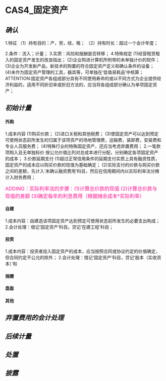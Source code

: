 # CAS4_固定资产
## *确认*
1.特征
  （1）持有目的：产，劳，经，租；
  （2）持有时长：超过一个会计年度；

2.条件：流入；计量；
3.实质：风险和报酬是否转移；
4.特殊规定
   (1)经营租赁租入的固定资产发生的改良指出；
   (2)企业购进计算机所附带的未单独计价的软件；
   (3)企业为开发新产品，新技术的购置的符合固定资产定义和确认条件的设备；
   (4)未作为固定资产管理的工具，器具等，可单独在‘低值易耗品’中核算；
ATTENTION:固定资产各组成部分具有不同使用寿命的或以不同方式为企业提供经济利益的，适用不同折旧率或折旧方法的，应当将各组成部分确认为单项固定资产；
## *初始计量*
#### 外购
1.成本内容
   (1)购买价款；
   (2)进口关税和其他税费；
   (3)使固定资产可以达到预定可使用状态前所发生的归属于该项资产的场地管理费，运输费，装卸费，安装费和专业人员服务费；
   (4)特殊行业的特殊固定资产，还应当考虑弃置费用；
2.一笔款项购入且无单独标价
  按公允价值比列对总成本进行分配，分别确定各项固定资产的成本；
3.价款延期支付
  (1)超过正常信用条件的延期支付实质上具有融资性质，固定资产的成本应以购买价款的现值为基础确定；
  (2)实际支付的价款与购买价款之间的差额，先计入‘未确认融资费用’科目，然后在信用期间内以实际利率法分摊计入财务费用；

<font color=#FF1493 size=3>ADDING：实际利率法的步骤：(1)计算总价款的现值
                        (2)计算总价款与现值的差额
                        (3)确定每年的利息费用（根据摊余成本*实际利率）</font>
#### 自建
1.成本内容：由建造该项固定资产达到预定可使用状态前所发生的必要支出构成；
2.会计处理：借记‘固定资产’科目。贷记‘在建工程’科目；
#### 投资
1.成本内容：投资者投入固定资产的成本，应当按照合同或协议约定的价值确定，但合同约定不公允的除外；
2.会计处理：借记‘固定资产’科目，贷记‘股本（实收资本）’和
#### 捐赠
#### 盘盈
#### 其他
## *弃置费用的会计处理*
## *后续计量*
## *处置*
## *披露*